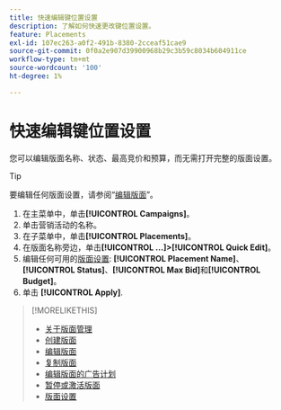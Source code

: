 ```yaml
---
title: 快速编辑键位置设置
description: 了解如何快速更改键位置设置。
feature: Placements
exl-id: 107ec263-a0f2-491b-8380-2cceaf51cae9
source-git-commit: 0f0a2e907d39900968b29c3b59c8034b604911ce
workflow-type: tm+mt
source-wordcount: '100'
ht-degree: 1%

---
```


# 快速编辑键位置设置

<!-- Some placements don't have this option. Clarify which placement types aren't eligible -- is it PG placements, or all placements using private inventory? And anything else? -->

您可以编辑版面名称、状态、最高竞价和预算，而无需打开完整的版面设置。

>[!TIP]
>
> 要编辑任何版面设置，请参阅“[编辑版面](/help/dsp/campaign-management/placements/placement-edit.md)”。

1. 在主菜单中，单击&#x200B;**[!UICONTROL Campaigns]**。
1. 单击营销活动的名称。
1. 在子菜单中，单击&#x200B;**[!UICONTROL Placements]**。
1. 在版面名称旁边，单击&#x200B;**[!UICONTROL ...]>[!UICONTROL Quick Edit]**。
1. 编辑任何可用的[版面设置](placement-settings.md): **[!UICONTROL Placement Name]**、**[!UICONTROL Status]**、**[!UICONTROL Max Bid]**&#x200B;和&#x200B;**[!UICONTROL Budget]**。
1. 单击 **[!UICONTROL Apply]**.

>[!MORELIKETHIS]
>
>* [关于版面管理](placement-about.md)
>* [创建版面](placement-create.md)
>* [编辑版面](placement-edit.md)
>* [复制版面](placement-duplicate.md)
>* [编辑版面的广告计划](placement-edit-ad-schedule.md)
>* [暂停或激活版面](placement-pause-activate.md)
>* [版面设置](placement-settings.md)

